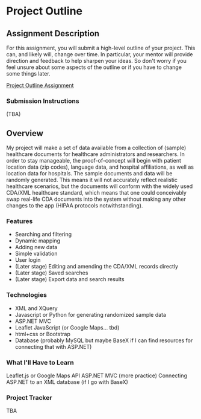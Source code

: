 # Project Outline

## Assignment Description
For this assignment, you will submit a high-level outline of your project. This can, and likely will, change over time. In particular, your mentor will provide direction and feedback to help sharpen your ideas. So don't worry if you feel unsure about some aspects of the outline or if you have to change some things later.

[Project Outline Assignment](https://education.launchcode.org/liftoff/modules/assignments/project-outline)

### Submission Instructions
(TBA)

## Overview
My project will make a set of data available from a collection of (sample) healthcare documents for healthcare administrators and researchers.  In order to stay manageable, the proof-of-concept will begin with patient location data (zip codes), language data, and hospital affiliations, as well as location data for hospitals.  The sample documents and data will be randomly generated.  This means it will not accurately reflect realistic healthcare scenarios, but the documents will conform with the widely used CDA/XML healthcare standard, which means that one could conceivably swap real-life CDA documents into the system without making any other changes to the app (HIPAA protocols notwithstanding).

### Features
- Searching and filtering
- Dynamic mapping
- Adding new data
- Simple validation
- User login
- (Later stage) Editing and amending the CDA/XML records directly
- (Later stage) Saved searches
- (Later stage) Export data and search results


### Technologies
- XML and XQuery
- Javascript or Python for generating randomized sample data
- ASP.NET MVC
- Leaflet JavaScript (or Google Maps... tbd)
- html+css or Bootstrap
- Database (probably MySQL but maybe BaseX if I can find resources for connecting that with ASP.NET)

### What I'll Have to Learn
Leaflet.js or Google Maps API
ASP.NET MVC (more practice)
Connecting ASP.NET to an XML database (if I go with BaseX)

### Project Tracker
TBA
